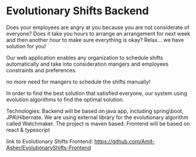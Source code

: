 # Evolutionary Shifts Backend

Does your employees are angry at you because you are not considerate of everyone?
Does it take you hours to arrange an arrangement for next week and then another hour to make sure everything is okay?
Relax... we have solution for you!

Our web application enables any organization to schedule
shifts automatically and take into consideration mangers and
employees constraints and preferences.

no more need for mangers to schedule the shifts manually!

In order to find the best solution that satisfied everyone,
our system using evolution algorithms to find the optimal solution.

Technologies:
Backend will be based on java app, including spring\boot, JPA\Hibernate.
We are using external library for the evolutionary algorithm called Watchmaker.
The project is maven based.
Frontend will be based on react & typescript








link to Evolutionary Shifts Frontend:
https://github.com/Amit-Asher/EvolutionaryShifts-Frontend
